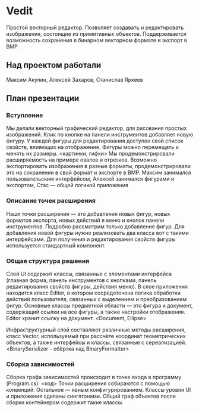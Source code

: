 # Vedit
Простой векторный редактор. Позволяет создавать и редактировать изображения, состоящие из примитивных объектов. Поддерживается возможность сохранения в бинарном векторном формате и экспорт в BMP. 

## Над проектом работали
Максим Акулин, Алексей Захаров, Станислав Яркеев

## План презентации

### Вступление

Мы делали векторный графический редактор, для рисования простых изображений.
Клик по кнопке на панели инструментов добавляет новую фигуру. У каждой фигуры для редактирования доступен свой список свойств, влияющих на отображение. Фигуры можно перемещать и менять их размеры.
<картинки, гифки>
Мы продемонстрировали расширяемость на примере овалов и отрезков. Возможно экспортировать изображения в разные форматы, продемонстрировали это на сохранении в свой формат и экспорте в BMP.
Максим занимался пользовательским интерфейсом, Алексей занимался фигурами и экспортом, Стас — общей логикой приложения

### Описание точек расширения

Наши точки расширения — это добавления новых фигур, новых форматов экспорта, новых действий в меню и кнопок панели инструментов. Подробно рассмотрим только добавление фигур. Для добавления новой фигуры нужно реализовать два класса вот с такими интерфейсами. Для получения и редактирования свойств фигуры используется стандартный компонент.

### Общая структура решения

Слой UI содержит классы, связанные с элементами интерфейса (главная форма, панель инструментов с кнопками, панель редактирования свойств фигуры, действия меню).
В слое приложения находится класс Editor, в котором сосредоточена логика обработки действий пользователя, связанных с выделением и преобразованием фигур.
<Editor>
Основные классы предметной области — это фигура и документ, содержащий ссылки на все фигуры, а также настройки отображения. Editor хранит ссылку на документ.
<Document, Ellipse>

Инфраструктурный слой составляют различные методы расширения, класс Vector, используемый при рассчёте координат геометрических объектов, а также интерфейсы и классы, связанные с сереализацией.
<BinarySerializer - обёртка над BinaryFormatter>

### Сборка зависимостей

Сборка графа зависимостей происходит в точке входа в программу (Program.cs).
<код>
Точки расширения собираются с помощью конвенций. Остальное — явным конфигурированием. Классы уровня UI и приложения сделаны синглтонами. Общий граф объектов после сборки контейнером содержит такие классы.
